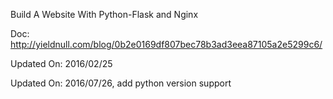 Build A Website With Python-Flask and Nginx

Doc: http://yieldnull.com/blog/0b2e0169df807bec78b3ad3eea87105a2e5299c6/

Updated On: 2016/02/25

Updated On: 2016/07/26, add python version support
